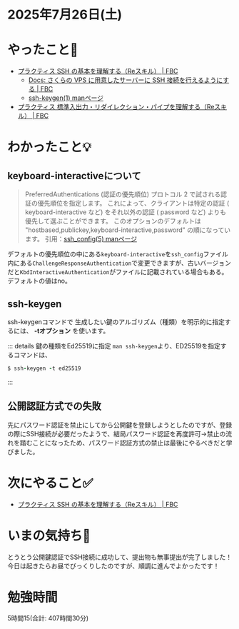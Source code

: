 # 2025年7月26日(土)

# やったこと📝

- [プラクティス SSH の基本を理解する（Reスキル） \| FBC](https://bootcamp.fjord.jp/practices/305)
  - [Docs: さくらの VPS に用意したサーバーに SSH 接続を行えるようにする \| FBC](https://bootcamp.fjord.jp/pages/519)
  - [ssh\-keygen\(1\) manページ](https://nxmnpg.lemoda.net/ja/1/ssh-keygen)
- [プラクティス 標準入出力・リダイレクション・パイプを理解する（Reスキル） \| FBC](https://bootcamp.fjord.jp/practices/306)
# わかったこと💡

## keyboard-interactiveについて

> PreferredAuthentications (認証の優先順位)
 	プロトコル 2 で試される認証の優先順位を指定します。 これによって、クライアントは特定の認証 ( keyboard-interactive など) をそれ以外の認証 ( password など) よりも優先して選ぶことができます。 このオプションのデフォルトは "hostbased,publickey,keyboard-interactive,password" の順になっています。
引用：[ssh\_config\(5\) manページ](https://nxmnpg.lemoda.net/ja/5/ssh_config)

デフォルトの優先順位の中にある`keyboard-interactive`を`ssh_config`ファイル内にある`ChallengeResponseAuthentication`で変更できますが、古いバージョンだと`KbdInteractiveAuthentication`がファイルに記載されている場合もある。デフォルトの値はno。

## ssh-keygen

ssh-keygenコマンドで 生成したい鍵のアルゴリズム（種類）を明示的に指定するには、 **-tオプション** を使います。

::: details 鍵の種類をEd25519に指定
`man ssh-keygen`より、ED25519を指定するコマンドは、
```ruby
$ ssh-keygen -t ed25519
```
:::

## 公開認証方式での失敗

先にパスワード認証を禁止にしてから公開鍵を登録しようとしたのですが、登録の際にSSH接続が必要だったようで、結局パスワード認証を再度許可→禁止の流れを踏むことになったため、パスワード認証方式の禁止は最後にやるべきだと学びました。

# 次にやること✅

- [プラクティス SSH の基本を理解する（Reスキル） \| FBC](https://bootcamp.fjord.jp/practices/305)

# いまの気持ち🫶

とうとう公開鍵認証でSSH接続に成功して、提出物も無事提出が完了しました！今日は起きたらお昼でびっくりしたのですが、順調に進んでよかったです！

# 勉強時間

5時間15(合計: 407時間30分)
